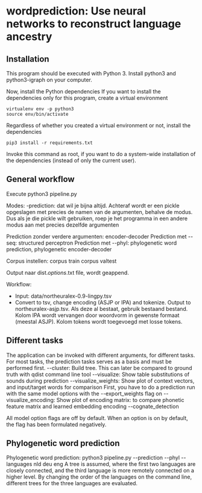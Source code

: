 # wordprediction: Use neural networks to reconstruct language ancestry

## Installation
This program should be executed with Python 3. Install python3 and python3-igraph on your computer.

Now, install the Python dependencies
If you want to install the dependencies only for this program, create a virtual environment
```
virtualenv env -p python3
source env/bin/activate
```

Regardless of whether you created a virtual environment or not, install the dependencies
```
pip3 install -r requirements.txt
```
Invoke this command as root, if you want to do a system-wide installation of the dependencies (instead of only the current user).

## General workflow
Execute python3 pipeline.py

Modes:
-prediction: dat wil je bijna altijd. Achteraf wordt er een pickle opgeslagen met precies de namen van de argumenten, behalve de modus. Dus als je die pickle wilt gebruiken, roep je het programma in een andere modus aan met precies dezelfde argumenten

Prediction zonder verdere argumenten: encoder-decoder
Prediction met --seq: structured perceptron
Prediction met --phyl: phylogenetic word prediction, phylogenetic encoder-decoder

Corpus instellen:
corpus train
corpus valtest

Output naar dist.*options*.txt file, wordt geappend.


Workflow:
 - Input: data/northeuralex-0.9-lingpy.tsv
 - Convert to tsv, change encoding (ASJP or IPA) and tokenize. Output to northeuralex-asjp.tsv. Als deze al bestaat, gebruik bestaand bestand.
 Kolom IPA wordt vervangen door woordvorm in gewenste formaat (meestal ASJP).
 Kolom tokens wordt toegevoegd met losse tokens.
 
## Different tasks
The application can be invoked with different arguments, for different tasks. For most tasks, the prediction tasks serves as a basis and must be performed first.
 --cluster: Build tree. This can later be compared to ground truth with qdist command line tool
 --visualize: Show table substitutions of sounds during prediction
 --visualize_weights: Show plot of context vectors, and input/target words for comparison
 First, you have to do a prediction run with the same model options with the --export_weights flag on
 --visualize_encoding: Show plot of encoding matrix: to compare phonetic feature matrix and learned embedding encoding
 --cognate_detection
 
 All model option flags are off by default. When an option is on by default, the flag has been formulated negatively.
 
## Phylogenetic word prediction
 Phylogenetic word prediction: python3 pipeline.py --prediction --phyl --languages nld deu eng
 A tree is assumed, where the first two languages are closely connected, and the third language is more remotely connected on a higher level. By changing the order of the languages on the command line, different trees for the three languages are evaluated.
